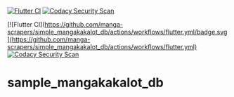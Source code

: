 
[![Flutter CI](https://github.com/manga-scrapers/simple_mangakakalot_db/actions/workflows/flutter.yml/badge.svg)](https://github.com/manga-scrapers/simple_mangakakalot_db/actions/workflows/flutter.yml)   [![Codacy Security Scan](https://github.com/manga-scrapers/simple_mangakakalot_db/actions/workflows/codacy-analysis.yml/badge.svg)](https://github.com/manga-scrapers/simple_mangakakalot_db/actions/workflows/codacy-analysis.yml) 
 
[![Flutter CI](https://github.com/manga-scrapers/simple_mangakakalot_db/actions/workflows/flutter.yml/badge.svg](https://github.com/manga-scrapers/simple_mangakakalot_db/actions/workflows/flutter.yml)   [![Codacy Security Scan](https://github.com/manga-scrapers/simple_mangakakalot_db/actions/workflows/codacy-analysis.yml/badge.svg)](https://github.com/manga-scrapers/simple_mangakakalot_db/actions/workflows/codacy-analysis.yml)


# sample_mangakakalot_db
